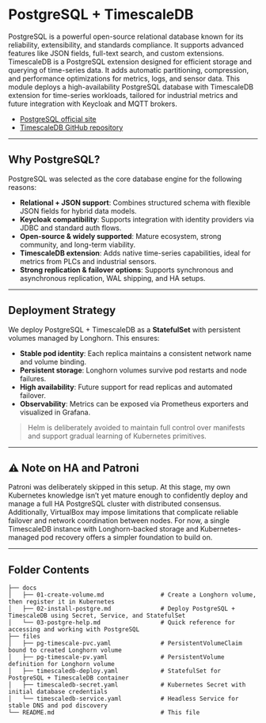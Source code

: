 # PostgreSQL + TimescaleDB
PostgreSQL is a powerful open-source relational database known for its reliability, extensibility, and standards compliance. It supports advanced features like JSON fields, full-text search, and custom extensions.
TimescaleDB is a PostgreSQL extension designed for efficient storage and querying of time-series data. It adds automatic partitioning, compression, and performance optimizations for metrics, logs, and sensor data.
This module deploys a high-availability PostgreSQL database with TimescaleDB extension for time-series workloads, tailored for industrial metrics and future integration with Keycloak and MQTT brokers.
- [PostgreSQL official site](https://www.postgresql.org/)
- [TimescaleDB GitHub repository](https://github.com/timescale/timescaledb)

---

## Why PostgreSQL?
PostgreSQL was selected as the core database engine for the following reasons:
- **Relational + JSON support**: Combines structured schema with flexible JSON fields for hybrid data models.
- **Keycloak compatibility**: Supports integration with identity providers via JDBC and standard auth flows.
- **Open-source & widely supported**: Mature ecosystem, strong community, and long-term viability.
- **TimescaleDB extension**: Adds native time-series capabilities, ideal for metrics from PLCs and industrial sensors.
- **Strong replication & failover options**: Supports synchronous and asynchronous replication, WAL shipping, and HA setups.

---

## Deployment Strategy
We deploy PostgreSQL + TimescaleDB as a **StatefulSet** with persistent volumes managed by Longhorn. This ensures:
- **Stable pod identity**: Each replica maintains a consistent network name and volume binding.
- **Persistent storage**: Longhorn volumes survive pod restarts and node failures.
- **High availability**: Future support for read replicas and automated failover.
- **Observability**: Metrics can be exposed via Prometheus exporters and visualized in Grafana.

> Helm is deliberately avoided to maintain full control over manifests and support gradual learning of Kubernetes primitives.

---

## ⚠️ Note on HA and Patroni
Patroni was deliberately skipped in this setup. At this stage, my own Kubernetes knowledge isn’t yet mature enough to confidently deploy and manage a full HA PostgreSQL cluster with distributed consensus. Additionally, VirtualBox may impose limitations that complicate reliable failover and network coordination between nodes. For now, a single TimescaleDB instance with Longhorn-backed storage and Kubernetes-managed pod recovery offers a simpler foundation to build on.

---

## Folder Contents
```text
├── docs
│   ├── 01-create-volume.md                # Create a Longhorn volume, then register it in Kubernetes
│   ├── 02-install-postgre.md              # Deploy PostgreSQL + TimescaleDB using Secret, Service, and StatefulSet
│   └── 03-postgre-help.md                 # Quick reference for accessing and working with PostgreSQL
├── files
│   ├── pg-timescale-pvc.yaml              # PersistentVolumeClaim bound to created Longhorn volume
│   ├── pg-timescale-pv.yaml               # PersistentVolume definition for Longhorn volume
│   ├── timescaledb-deploy.yaml            # StatefulSet for PostgreSQL + TimescaleDB container
│   ├── timescaledb-secret.yaml            # Kubernetes Secret with initial database credentials
│   └── timescaledb-service.yaml           # Headless Service for stable DNS and pod discovery
└── README.md                              # This file
```
